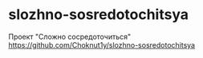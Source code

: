 # slozhno-sosredotochitsya
Проект "Сложно сосредоточиться"
https://github.com/Choknut1y/slozhno-sosredotochitsya
